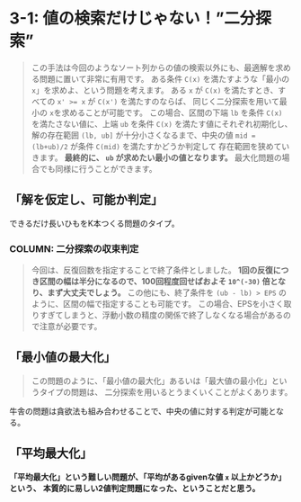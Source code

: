 # 3-1: 値の検索だけじゃない！”二分探索”

> この手法は今回のようなソート列からの値の検索以外にも、最適解を求める問題に置いて非常に有用です。
> ある条件 `C(x)` を満たすような「最小の `x`」を求めよ、という問題を考えます。
> ある `x` が `C(x)` を満たすとき、すべての `x' >= x` が `C(x')` を満たすのならば、
> 同じく二分探索を用いて最小の `x`を求めることが可能です。
> この場合、区間の下端 `lb` を条件 `C(x)` を満たさない値に、上端 `ub` を条件 `C(x)` を満たす値にそれぞれ初期化し、
> 解の存在範囲 `(lb, ub]` が十分小さくなるまで、中央の値 `mid = (lb+ub)/2` が条件 `C(mid)` を満たすかどうか判定して
> 存在範囲を狭めていきます。
> **最終的に、 `ub` が求めたい最小の値となります。**
> 最大化問題の場合でも同様に行うことができます。

## 「解を仮定し、可能か判定」

できるだけ長いひもをK本つくる問題のタイプ。

### COLUMN: 二分探索の収束判定

> 今回は、反復回数を指定することで終了条件としました。
> **1回の反復につき区間の幅は半分になるので、100回程度回せばおよそ `10^(-30)` 倍となり、まず大丈夫でしょう。**
> この他にも、終了条件を `(ub - lb) > EPS` のように、区間の幅で指定することも可能です。
> この場合、EPSを小さく取りすぎてしまうと、浮動小数の精度の関係で終了しなくなる場合があるので注意が必要です。

## 「最小値の最大化」

> この問題のように、「最小値の最大化」あるいは「最大値の最小化」というタイプの問題は、
> 二分探索を用いるとうまくいくことがよくあります。

牛舎の問題は貪欲法も組み合わせることで、中央の値に対する判定が可能となる。

## 「平均最大化」

**「平均最大化」という難しい問題が、「平均があるgivenな値 `x` 以上かどうか」という、**
**本質的に易しい2値判定問題になった、ということだと思う。**




